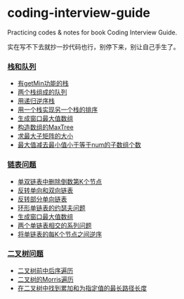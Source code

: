 # coding-interview-guide
Practicing codes &amp; notes for book Coding Interview Guide.

实在写不下去就抄一抄代码也行，别停下来，别让自己手生了。
### [栈和队列](01.栈和队列/)
+ [有getMin功能的栈](01.栈和队列/01.有getMin功能的栈/)
+ [两个栈组成的队列](01.栈和队列/02.两个栈组成的队列/)
+ [用递归逆序栈](01.栈和队列/03.用递归逆序栈/)
+ [用一个栈实现另一个栈的排序](01.栈和队列/05.用一个栈实现另一个栈的排序/)
+ [生成窗口最大值数组](01.栈和队列/07.生成窗口最大值数组/)
+ [构造数组的MaxTree](01.栈和队列/08.构造数组的MaxTree/)
+ [求最大子矩阵的大小](01.栈和队列/09.求最大子矩阵的大小/)
+ [最大值减去最小值小于等于num的子数组个数](01.栈和队列/10.最大值减去最小值小于等于num的子数组个数/)
### [链表问题](02.链表问题/)
+ [单双链表中删除倒数第K个节点](02.链表问题/02.单双链表中删除倒数第K个节点/)
+ [反转单向和双向链表](02.链表问题/04.反转单向和双向链表/)
+ [反转部分单向链表](02.链表问题/05.反转部分单向链表/)
+ [环形单链表的约瑟夫问题](02.链表问题/06.环形单链表的约瑟夫问题/)
+ [生成窗口最大值数组](02.链表问题/07.生成窗口最大值数组/)
+ [两个单链表相交的系列问题](02.链表问题/08.两个单链表相交的系列问题/) 
+ [将单链表的每K个节点之间逆序](02.链表问题/09.将单链表的每K个节点之间逆序/)
### [二叉树问题](03.二叉树问题/)
+ [二叉树前中后序遍历](03.二叉树问题/01.二叉树前中后序遍历/)
+ [二叉树的Morris遍历](03.二叉树问题/05.二叉树的Morris遍历/)
+ [在二叉树中找到累加和为指定值的最长路径长度](03.二叉树问题/06.在二叉树中找到累加和为指定值的最长路径长度/)